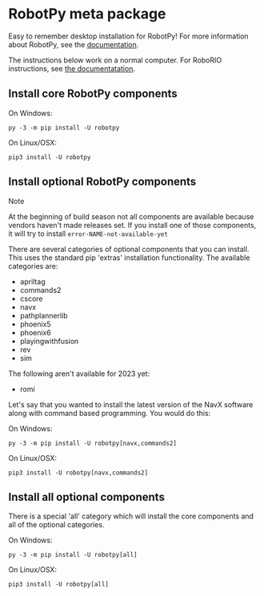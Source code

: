RobotPy meta package
====================

Easy to remember desktop installation for RobotPy! For more information
about RobotPy, see the [documentation](https://robotpy.readthedocs.io).

The instructions below work on a normal computer. For RoboRIO instructions,
see [the documentatation](https://robotpy.readthedocs.io/en/stable/install/robot.html#install-robotpy).


Install core RobotPy components
-------------------------------

On Windows:

```
py -3 -m pip install -U robotpy
```

On Linux/OSX:

```
pip3 install -U robotpy
```

Install optional RobotPy components
-----------------------------------

> [!NOTE]
> At the beginning of build season not all components are available because
> vendors haven't made releases set. If you install one of those components,
> it will try to install `error-NAME-not-available-yet`

There are several categories of optional components that you can install. This
uses the standard pip 'extras' installation functionality. The available
categories are:

* apriltag
* commands2
* cscore
* navx
* pathplannerlib
* phoenix5
* phoenix6
* playingwithfusion
* rev
* sim

The following aren't available for 2023 yet:

* romi

Let's say that you wanted to install the latest version of the NavX software
along with command based programming. You would do this:

On Windows:

```
py -3 -m pip install -U robotpy[navx,commands2]
```

On Linux/OSX:

```
pip3 install -U robotpy[navx,commands2]
```

Install all optional components
-------------------------------

There is a special 'all' category which will install the core components
and all of the optional categories.

On Windows:

```
py -3 -m pip install -U robotpy[all]
```

On Linux/OSX:

```
pip3 install -U robotpy[all]
```
